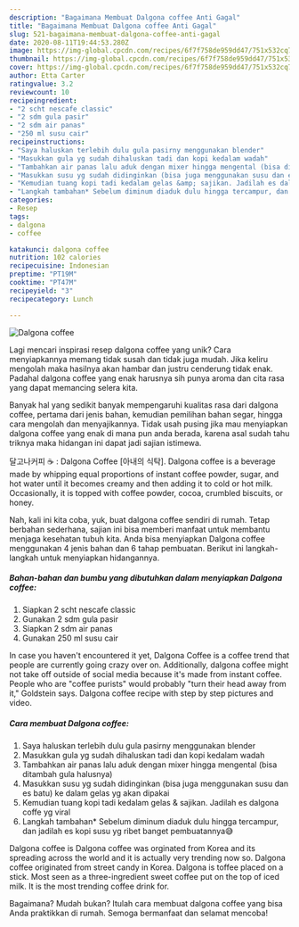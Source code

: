 ```yaml
---
description: "Bagaimana Membuat Dalgona coffee Anti Gagal"
title: "Bagaimana Membuat Dalgona coffee Anti Gagal"
slug: 521-bagaimana-membuat-dalgona-coffee-anti-gagal
date: 2020-08-11T19:44:53.280Z
image: https://img-global.cpcdn.com/recipes/6f7f758de959dd47/751x532cq70/dalgona-coffee-foto-resep-utama.jpg
thumbnail: https://img-global.cpcdn.com/recipes/6f7f758de959dd47/751x532cq70/dalgona-coffee-foto-resep-utama.jpg
cover: https://img-global.cpcdn.com/recipes/6f7f758de959dd47/751x532cq70/dalgona-coffee-foto-resep-utama.jpg
author: Etta Carter
ratingvalue: 3.2
reviewcount: 10
recipeingredient:
- "2 scht nescafe classic"
- "2 sdm gula pasir"
- "2 sdm air panas"
- "250 ml susu cair"
recipeinstructions:
- "Saya haluskan terlebih dulu gula pasirny menggunakan blender"
- "Masukkan gula yg sudah dihaluskan tadi dan kopi kedalam wadah"
- "Tambahkan air panas lalu aduk dengan mixer hingga mengental (bisa ditambah gula halusnya)"
- "Masukkan susu yg sudah didinginkan (bisa juga menggunakan susu dan es batu) ke dalam gelas yg akan dipakai"
- "Kemudian tuang kopi tadi kedalam gelas &amp; sajikan. Jadilah es dalgona coffe yg viral"
- "Langkah tambahan* Sebelum diminum diaduk dulu hingga tercampur, dan jadilah es kopi susu yg ribet banget pembuatannya😅"
categories:
- Resep
tags:
- dalgona
- coffee

katakunci: dalgona coffee 
nutrition: 102 calories
recipecuisine: Indonesian
preptime: "PT19M"
cooktime: "PT47M"
recipeyield: "3"
recipecategory: Lunch

---
```



![Dalgona coffee](https://img-global.cpcdn.com/recipes/6f7f758de959dd47/751x532cq70/dalgona-coffee-foto-resep-utama.jpg)

Lagi mencari inspirasi resep dalgona coffee yang unik? Cara menyiapkannya memang tidak susah dan tidak juga mudah. Jika keliru mengolah maka hasilnya akan hambar dan justru cenderung tidak enak. Padahal dalgona coffee yang enak harusnya sih punya aroma dan cita rasa yang dapat memancing selera kita.

Banyak hal yang sedikit banyak mempengaruhi kualitas rasa dari dalgona coffee, pertama dari jenis bahan, kemudian pemilihan bahan segar, hingga cara mengolah dan menyajikannya. Tidak usah pusing jika mau menyiapkan dalgona coffee yang enak di mana pun anda berada, karena asal sudah tahu triknya maka hidangan ini dapat jadi sajian istimewa.

달고나커피 ☕️ : Dalgona Coffee [아내의 식탁]. Dalgona coffee is a beverage made by whipping equal proportions of instant coffee powder, sugar, and hot water until it becomes creamy and then adding it to cold or hot milk. Occasionally, it is topped with coffee powder, cocoa, crumbled biscuits, or honey.


Nah, kali ini kita coba, yuk, buat dalgona coffee sendiri di rumah. Tetap berbahan sederhana, sajian ini bisa memberi manfaat untuk membantu menjaga kesehatan tubuh kita. Anda bisa menyiapkan Dalgona coffee menggunakan 4 jenis bahan dan 6 tahap pembuatan. Berikut ini langkah-langkah untuk menyiapkan hidangannya.

<!--inarticleads1-->

##### Bahan-bahan dan bumbu yang dibutuhkan dalam menyiapkan Dalgona coffee:

1. Siapkan 2 scht nescafe classic
1. Gunakan 2 sdm gula pasir
1. Siapkan 2 sdm air panas
1. Gunakan 250 ml susu cair


In case you haven&#39;t encountered it yet, Dalgona Coffee is a coffee trend that people are currently going crazy over on. Additionally, dalgona coffee might not take off outside of social media because it&#39;s made from instant coffee. People who are &#34;coffee purists&#34; would probably &#34;turn their head away from it,&#34; Goldstein says. Dalgona coffee recipe with step by step pictures and video. 

<!--inarticleads2-->

##### Cara membuat Dalgona coffee:

1. Saya haluskan terlebih dulu gula pasirny menggunakan blender
1. Masukkan gula yg sudah dihaluskan tadi dan kopi kedalam wadah
1. Tambahkan air panas lalu aduk dengan mixer hingga mengental (bisa ditambah gula halusnya)
1. Masukkan susu yg sudah didinginkan (bisa juga menggunakan susu dan es batu) ke dalam gelas yg akan dipakai
1. Kemudian tuang kopi tadi kedalam gelas &amp; sajikan. Jadilah es dalgona coffe yg viral
1. Langkah tambahan* Sebelum diminum diaduk dulu hingga tercampur, dan jadilah es kopi susu yg ribet banget pembuatannya😅


Dalgona coffee is Dalgona coffee was orginated from Korea and its spreading across the world and it is actually very trending now so. Dalgona coffee originated from street candy in Korea. Dalgona is toffee placed on a stick. Most seen as a three-ingredient sweet coffee put on the top of iced milk. It is the most trending coffee drink for. 

Bagaimana? Mudah bukan? Itulah cara membuat dalgona coffee yang bisa Anda praktikkan di rumah. Semoga bermanfaat dan selamat mencoba!
